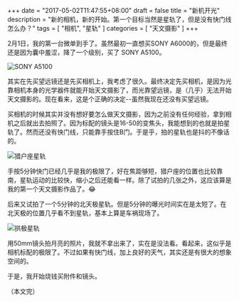 +++
date = "2017-05-02T11:47:55+08:00"
draft = false
title = "新机开光"
description = "新的相机，新的开始。第一个目标当然是星轨了，但是没有快门线怎么办？"
tags = [ "相机", "星轨" ]
categories = [ "天文摄影" ]
+++

2月1日，我的第一台微单到手了。虽然最初一直想买SONY A6000的，但是最终还是因为囊中羞涩，降了一个级别，买了 SONY A5100。

<!--more-->

![SONY A5100](/images/camera_a5100.jpg)

其实在先买望远镜还是先买相机上，我考虑了很久。最终决定先买相机，是因为光靠相机本身的光学器件就能开始天文摄影了，而光靠望远镜，是（几乎）无法开始天文摄影的。现在看来，这是个正确的决定--虽然我现在还没有买望远镜。

买相机的时候其实并没有想好要怎么做天文摄影，因为之前没有任何经验，拿到相机之后就出去拍照了。因为标配的镜头是16-50的变焦头，我能想到的也就是拍星轨了。然而还没有快门线，只能靠手按住B门。于是乎，拍的星轨也是抖的不像话的。

![猎户座星轨](/images/orion_star_trail_five_min.jpg)

手按5分钟快门已经几乎是我的极限了，好在焦距够短，猎户座的位置也比较靠南，星轨运动的比较快，缩小之后还能看一样。除了试拍的几张之外，这应该算是我的第一个天文摄影作品了。😂

后来又试拍了一个5分钟的北天极星轨。但是5分钟的曝光时间实在是太短了。在北天极的位置几乎看不到星轨，基本上算是车祸现场了。

![拱极星轨](/images/north_pole_star_trail_five_min.jpg)

用50mm镜头拍月亮的照片，我就不拿出来了，实在是没法看。看起来，这似乎是相机标配的极限了。不过如果有快门线，加上良好的天气，其实还是有很大的想象空间的。

于是，我开始烧钱买附件和镜头。

（本文完）
